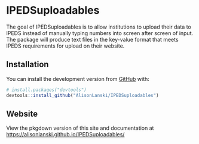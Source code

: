 
<!-- README.md is generated from README.Rmd. Please edit that file -->

# IPEDSuploadables

<!-- badges: start -->

<!-- badges: end -->

The goal of IPEDSuploadables is to allow institutions to upload their
data to IPEDS instead of manually typing numbers into screen after
screen of input. The package will produce text files in the key-value
format that meets IPEDS requirements for upload on their website.

## Installation

You can install the development version from
[GitHub](https://github.com/) with:

``` r
# install.packages("devtools")
devtools::install_github("AlisonLanski/IPEDSuploadables")
```

## Website

View the pkgdown version of this site and documentation at
<https://alisonlanski.github.io/IPEDSuploadables/>
